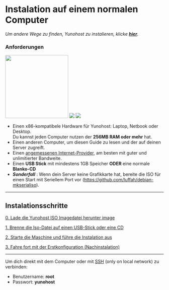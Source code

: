 

# Instalation auf einem normalen Computer

*Um andere Wege zu finden, Yunohost zu instalieren, klicke **[hier](/install)**.*

### Anforderungen

<img src="/images/laptop.png" width=200>
<img src="/images/desktop.jpg">
<img src="/images/nettop.jpg">

* Einen x86-kompatibele Hardware für Yunohost: Laptop, Netbook oder Desktop.    
Du kannst jeden Computer nutzen der **256MB RAM oder mehr** hat.
* Einen anderen Computer, um diesen Guide zu lesen und der auf deinen Server zugreift.
* Einen [angemessenen Internet-Provider](/isp), am besten mit guter und unlimitierter Bandweite.
* Einen **USB Stick** mit mindestens 1GB Speicher **ODER** eine normale **Blanko-CD**
* ***Sonderfall*** : Wenn dein Server keine Grafikkarte hat, bereite die ISO für einen Start mit Seriellem Port vor (https://github.com/luffah/debian-mkserialiso).

---

## Instalationsschritte


<a class="btn btn-lg btn-default" href="/images">0. Lade die Yunohost ISO Imagedatei herunter image</a>

<a class="btn btn-lg btn-default" href="/burn_or_copy_iso">1. Brenne die Iso-Datei auf einen USB-Stick oder eine CD</a>

<a class="btn btn-lg btn-default" href="/boot_and_graphical_install">2. Starte die Maschine und führe die Instalation aus </a>

<a class="btn btn-lg btn-default" href="/postinstall">3. Fahre fort mit der Erstkonfiguration (Nachinstalation)</a>

---

Um dich direkt mit dem Computer oder mit [SSH](/ssh) (only on local network) zu verbinden:
* Benutzername: **root**
* Passwort: **yunohost**


